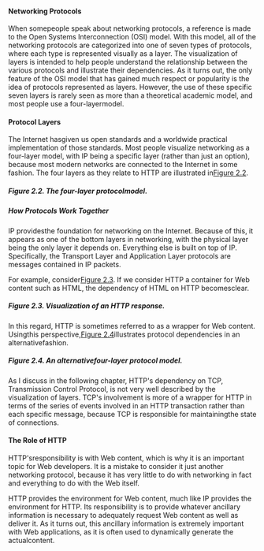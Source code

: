 #### Networking Protocols

When somepeople speak about networking protocols, a reference is made to the Open Systems Interconnection \(OSI\) model. With this model, all of the networking protocols are categorized into one of seven types of protocols, where each type is represented visually as a layer. The visualization of layers is intended to help people understand the relationship between the various protocols and illustrate their dependencies. As it turns out, the only feature of the OSI model that has gained much respect or popularity is the idea of protocols represented as layers. However, the use of these specific seven layers is rarely seen as more than a theoretical academic model, and most people use a four-layermodel.

#### Protocol Layers

The Internet hasgiven us open standards and a worldwide practical implementation of those standards. Most people visualize networking as a four-layer model, with IP being a specific layer \(rather than just an option\), because most modern networks are connected to the Internet in some fashion. The four layers as they relate to HTTP are illustrated in[Figure 2.2](itss://chm/0672324547_ch02lev1sec3.html#ch02fig002).

##### Figure 2.2. The four-layer protocolmodel.

#####  How Protocols Work Together

IP providesthe foundation for networking on the Internet. Because of this, it appears as one of the bottom layers in networking, with the physical layer being the only layer it depends on. Everything else is built on top of IP. Specifically, the Transport Layer and Application Layer protocols are messages contained in IP packets.

For example, consider[Figure 2.3](itss://chm/0672324547_ch02lev1sec3.html#ch02fig003). If we consider HTTP a container for Web content such as HTML, the dependency of HTML on HTTP becomesclear.

##### Figure 2.3. Visualization of an HTTP response.

In this regard, HTTP is sometimes referred to as a wrapper for Web content. Usingthis perspective,[Figure 2.4](itss://chm/0672324547_ch02lev1sec3.html#ch02fig004)illustrates protocol dependencies in an alternativefashion.

##### Figure 2.4. An alternativefour-layer protocol model.

As I discuss in the following chapter, HTTP's dependency on TCP, Transmission Control Protocol, is not very well described by the visualization of layers. TCP's involvement is more of a wrapper for HTTP in terms of the series of events involved in an HTTP transaction rather than each specific message, because TCP is responsible for maintainingthe state of connections.

#### The Role of HTTP

HTTP'sresponsibility is with Web content, which is why it is an important topic for Web developers. It is a mistake to consider it just another networking protocol, because it has very little to do with networking in fact and everything to do with the Web itself.

HTTP provides the environment for Web content, much like IP provides the environment for HTTP. Its responsibility is to provide whatever ancillary information is necessary to adequately request Web content as well as deliver it. As it turns out, this ancillary information is extremely important with Web applications, as it is often used to dynamically generate the actualcontent.



